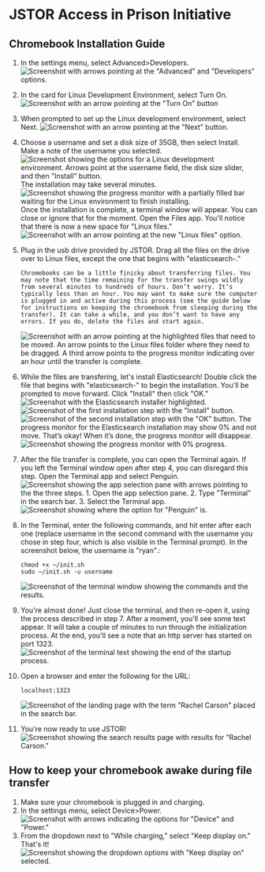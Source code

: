# JSTOR Access in Prison Initiative

## Chromebook Installation Guide

1. In the settings menu, select Advanced>Developers.
    ![Screenshot with arrows pointing at the "Advanced" and "Developers" options.](images/step1.png)
2. In the card for Linux Development Environment, select Turn On.
    ![Screenshot with an arrow pointing at the "Turn On" button](images/step2.png)
3. When prompted to set up the Linux development environment, select Next.
    ![Screenshot with an arrow pointing at the "Next" button.](images/step3.png)

4. Choose a username and set a disk size of 35GB, then select Install. Make a note of the username you selected. 
    ![Screenshot showing the options for a Linux development environment. Arrows point at the username field, the disk size slider, and then "Install" button.](images/step4a.png)
    The installation may take several minutes.
    ![Screenshot showing the progress monitor with a partially filled bar waiting for the Linux environment to finish installing.](images/step4b.png)
     Once the installation is complete, a terminal window will appear. You can close or ignore that for the moment. Open the Files app. You'll notice that there is now a new space for "Linux files."
    ![Screenshot with an arrow pointing at the new "Linux files" option.](images/step4c.png)
5. Plug in the usb drive provided by JSTOR. Drag all the files on the drive over to Linux files, except the one that begins with "elasticsearch-." 
    ````
    Chromebooks can be a little finicky about transferring files. You may note that the time remaining for the transfer swings wildly from several minutes to hundreds of hours. Don’t worry. It’s typically less than an hour. You may want to make sure the computer is plugged in and active during this process (see the guide below for instructions on keeping the chromebook from sleeping during the transfer). It can take a while, and you don’t want to have any errors. If you do, delete the files and start again.
    ````
    ![Screenshot with an arrow pointing at the highlighted files that need to be moved. An arrow points to the Linux files folder where they need to be dragged. A third arrow points to the progress monitor indicating over an hour until the transfer is complete.](images/step5.png)
6. While the files are transfering, let's install Elasticsearch! Double click the file that begins with "elasticsearch-" to begin the installation. You'll be prompted to move forward. Click "Install" then click "OK."
    ![Screenshot with the Elasticsearch installer highlighted.](images/step6a.png)
    ![Screenshot of the first installation step with the "Install" button.](images/step6b.png)
    ![Screenshot of the second installation step with the "OK" button.](images/step6c.png)
    The progress monitor for the Elasticsearch installation may show 0% and not move. That’s okay! When it’s done, the progress monitor will disappear.
    ![Screenshot showing the progress monitor with 0% progress.](images/step6d.png)
7. After the file transfer is complete, you can open the Terminal again. If you left the Terminal window open after step 4, you can disregard this step. Open the Terminal app and select Penguin. 
    ![Screenshot showing the app selection pane with arrows pointing to the the three steps. 1. Open the app selection pane. 2. Type "Terminal" in the search bar. 3. Select the Terminal app.](images/step7a.png)
    ![Screenshot showing where the option for "Penguin" is.](images/step7b.png)

8. In the Terminal, enter the following commands, and hit enter after each one (replace username in the second command with the username you chose in step four, which is also visible in the Terminal prompt). In the screenshot below, the username is "ryan".:
    ````
    chmod +x ~/init.sh
    sudo ~/init.sh -u username
    ````
    ![Screenshot of the terminal window showing the commands and the results.](images/step8.png)
9. You're almost done! Just close the terminal, and then re-open it, using the process described in step 7. After a moment, you'll see some text appear. It will take a couple of minutes to run through the initialization process. At the end, you'll see a note that an http server has started on port 1323.
    ![Screenshot of the terminal text showing the end of the startup process.](images/step9.png)
10. Open a browser and enter the following for the URL:
    ````
    localhost:1323
    ````
    ![Screenshot of the landing page with the term "Rachel Carson" placed in the search bar.](images/step10.png)

11. You're now ready to use JSTOR!
    ![Screenshot showing the search results page with results for "Rachel Carson."](images/step11.png)

## How to keep your chromebook awake during file transfer
1. Make sure your chromebook is plugged in and charging.
2. In the settings menu, select Device>Power.
    ![Screenshot with arrows indicating the options for "Device" and "Power."](images/sleepstep2.png)
3. From the dropdown next to "While charging," select "Keep display on." That's it!
    ![Screenshot showing the dropdown options with "Keep display on" selected.](images/sleepstep3.png)


